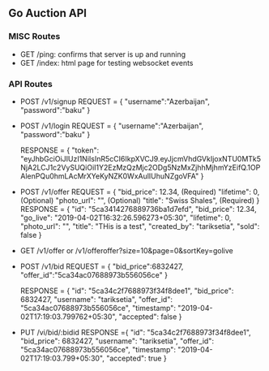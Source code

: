 ## Go Auction API

### MISC Routes
- GET /ping: confirms that server is up and running
- GET /index: html page for testing websocket events


### API Routes
- POST /v1/signup
    REQUEST = {
        "username":"Azerbaijan",
        "password":"baku"
    }

- POST /v1/login
    REQUEST = {
        "username":"Azerbaijan",
        "password":"baku"
    }

    RESPONSE = {
        "token": "eyJhbGciOiJIUzI1NiIsInR5cCI6IkpXVCJ9.eyJjcmVhdGVkIjoxNTU0MTk5NjA2LCJ1c2VySUQiOiI1Y2EzMzQzMjc2ODg5NzMxZjhhMjhmYzEifQ.1OPAlenPQu0hmLAcMrXYeKyNZK0WxAulIUhuNZgoVFA"
    }

- POST /v1/offer
    REQUEST = {
        "bid_price": 12.34, (Required)
        "lifetime": 0,      (Optional)
        "photo_url": "",    (Optional)
        "title": "Swiss Shales", (Required)
    }
    RESPONSE = {
        "id": "5ca3414276889736ba1d7efd",
        "bid_price": 12.34,
        "go_live": "2019-04-02T16:32:26.596273+05:30",
        "lifetime": 0,
        "photo_url": "",
        "title": "THis is a test",
        "created_by": "tariksetia",
        "sold": false
    }

- GET /v1/offer or /v1/offeroffer?size=10&page=0&sortKey=golive

- POST /v1/bid
    REQUEST = {
        "bid_price":6832427,
        "offer_id":"5ca34ac07688973b556056ce"
    }

    RESPONSE = {
        "id": "5ca34c2f7688973f34f8dee1",
        "bid_price": 6832427,
        "username": "tariksetia",
        "offer_id": "5ca34ac07688973b556056ce",
        "timestamp": "2019-04-02T17:19:03.799762+05:30",
        "accepted": false
    }

- PUT /vi/bid/:bidid
    RESPONSE ={
        "id": "5ca34c2f7688973f34f8dee1",
        "bid_price": 6832427,
        "username": "tariksetia",
        "offer_id": "5ca34ac07688973b556056ce",
        "timestamp": "2019-04-02T17:19:03.799+05:30",
        "accepted": true
    }